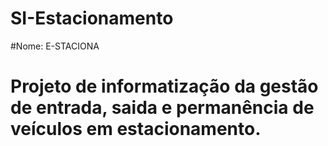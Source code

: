 # SI-Estacionamento
#Nome: E-STACIONA
# Projeto de informatização da gestão de entrada, saida e permanência de veículos em estacionamento.
